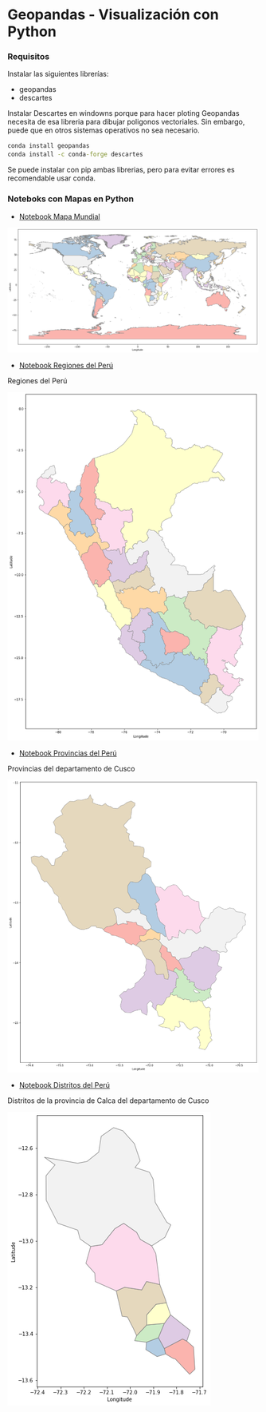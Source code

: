 # Geopandas - Visualización con Python

### Requisitos
Instalar las siguientes librerías:
+ geopandas
+ descartes

Instalar Descartes en windowns porque para hacer ploting Geopandas necesita de esa libreria para dibujar poligonos vectoriales. Sin embargo, puede que en otros sistemas operativos no sea necesario.

```cmd
conda install geopandas
conda install -c conda-forge descartes
```
Se puede instalar con pip ambas librerias, pero para evitar errores es recomendable usar conda.

### Noteboks con Mapas en Python

+ [Notebook Mapa Mundial](https://github.com/NoeMelo/geopandas-visualizacion/blob/master/geopandas_world.ipynb)

![alt text](https://github.com/NoeMelo/geopandas-visualizacion/blob/master/data/images/world.png)

+ [Notebook Regiones del Perú](https://github.com/NoeMelo/geopandas-visualizacion/blob/master/geopandas_regions.ipynb)

Regiones del Perú

![alt text](https://github.com/NoeMelo/geopandas-visualizacion/blob/master/data/images/regiones.png)

+ [Notebook Provincias del Perú](https://github.com/NoeMelo/geopandas-visualizacion/blob/master/geopandas_provinces.ipynb)

Provincias del departamento de Cusco

![alt text](https://github.com/NoeMelo/geopandas-visualizacion/blob/master/data/images/provincias.png)

+ [Notebook Distritos del Perú](https://github.com/NoeMelo/geopandas-visualizacion/blob/master/geopandas_districts.ipynb)

Distritos de la provincia de Calca del departamento de Cusco

![alt text](https://github.com/NoeMelo/geopandas-visualizacion/blob/master/data/images/distritos.png)
